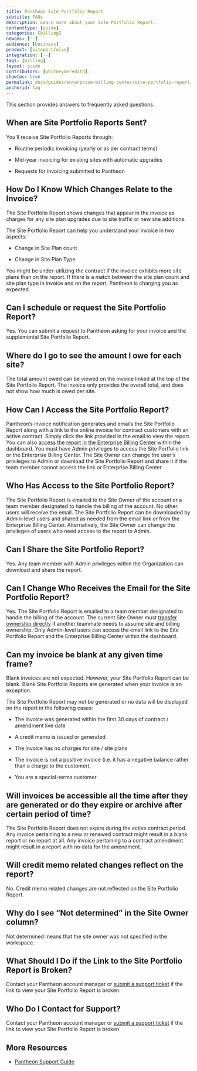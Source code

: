```yaml
---
title: Pantheon Site Portfolio Report
subtitle: FAQs
description: Learn more about your Site Portfolio Report.
contenttype: [guide]
categories: [billing]
newcms: [--]
audience: [business]
product: [siteportfolio]
integration: [--]
tags: [billing]
layout: guide
contributors: [whitneymeredith]
showtoc: true
permalink: docs/guides/enterprise-billing-center/site-portfolio-report/faq
anchorid: faq
---
```


This section provides answers to frequently asked questions.

## When are Site Portfolio Reports Sent?

You’ll receive Site Portfolio Reports through:

- Routine periodic invoicing (yearly or as per contract terms)

- Mid-year invoicing for existing sites with automatic upgrades

- Requests for invoicing submitted to Pantheon

## How Do I Know Which Changes Relate to the Invoice?

The Site Portfolio Report shows changes that appear in the invoice as charges for any site plan upgrades due to site traffic or new site additions.

The Site Portfolio Report can help you understand your invoice in two aspects:

- Change in Site Plan count

- Change in Site Plan Type

You might be under-utilizing the contract if the invoice exhibits more site plans than on the report. If there is a match between the site plan count and site plan type in invoice and on the report, Pantheon is charging you as expected.

## Can I schedule or request the Site Portfolio Report?

Yes. You can submit a request to Pantheon asking for your invoice and the supplemental Site Portfolio Report.

## Where do I go to see the amount I owe for each site? 

The total amount owed can be viewed on the invoice linked at the top of the Site Portfolio Report. The invoice only provides the overall total, and does not show how much is owed per site.

## How Can I Access the Site Portfolio Report?

Pantheon’s invoice notification generates and emails the Site Portfolio Report along with a link to the online invoice for contract customers with an active contract. Simply click the link provided in the email to view the report. You can also [access the report in the Enterprise Billing Center](/guides/enterprise-billing-center/site-portfolio-report/interacting#access-the-site-portfolio-report-in-the-dashboard) within the dashboard. You must have Admin privileges to access the Site Portfolio link or the Enterprise Billing Center. The Site Owner can change the user's privileges to Admin or download the Site Portfolio Report and share it if the team member cannot access the link or Enterprise Billing Center.

## Who Has Access to the Site Portfolio Report?

The Site Portfolio Report is emailed to the Site Owner of the account or a team member designated to handle the billing of the account. No other users will receive the email. The Site Portfolio Report can be downloaded by Admin-level users and shared as needed from the email link or from the Enterprise Billing Center. Alternatively, the Site Owner can change the privileges of users who need access to the report to Admin.

## Can I Share the Site Portfolio Report?

Yes. Any team member with Admin privileges within the Organization can download and share the report.

## Can I Change Who Receives the Email for the Site Portfolio Report?

Yes. The Site Portfolio Report is emailed to a team member designated to handle the billing of the account. The current Site Owner must [transfer ownership directly](/guides/legacy-dashboard/site-billing#transfer-ownership-and-billing-for-this-site) if another teammate needs to assume site and billing ownership. Only Admin-level users can access the email link to the Site Portfolio Report and the Enterprise Billing Center within the dashboard.

## Can my invoice be blank at any given time frame?

Blank invoices are not expected. However, your Site Portfolio Report can be blank. Blank Site Portfolio Reports are generated when your invoice is an exception. 

The Site Portfolio Report may not be generated or no data will be displayed on the report in the following cases:

- The invoice was generated within the first 30 days of contract / amendment live date

- A credit memo is issued or generated

- The invoice has no charges for site / site plans

- The invoice is not a positive invoice (i.e. it has a negative balance rather than a charge to the customer).

- You are a special-terms customer

## Will invoices be accessible all the time after they are generated or do they expire or archive after certain period of time?

The Site Portfolio Report does not expire during the active contract period. Any invoice pertaining to a new or renewed contract might result in a blank report or no report at all. Any invoice pertaining to a contract amendment might result in a report with no data for the amendment.

## Will credit memo related changes reflect on the report?

No. Credit memo related changes are not reflected on the Site Portfolio Report.

## Why do I see “Not determined” in the Site Owner column? 

Not determined means that the site owner was not specified in the workspace.

## What Should I Do if the Link to the Site Portfolio Report is Broken?

Contact your Pantheon account manager or [submit a support ticket](/guides/support/support-ticket/#organization-dashboard-support-tab) if the link to view your Site Portfolio Report is broken.

## Who Do I Contact for Support?

Contact your Pantheon account manager or [submit a support ticket](/guides/support/support-ticket/#organization-dashboard-support-tab) if the link to view your Site Portfolio Report is broken.


## More Resources

- [Pantheon Support Guide](/guides/support/)